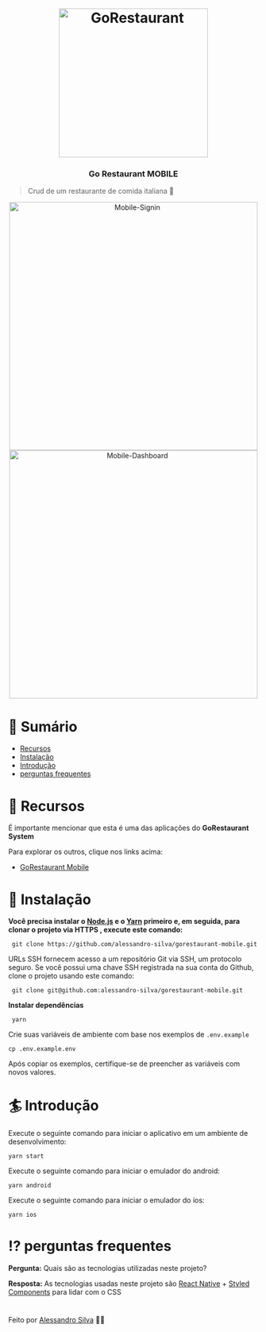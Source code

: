 <h1 align="center">
  <img alt="GoRestaurant" title="GoRestaurant" src="https://user-images.githubusercontent.com/54153011/91764365-2d474c80-eba5-11ea-94dc-59f557cab3b0.png" width="300px" />
</h1>

<h3 align="center">
  Go Restaurant MOBILE
</h3>

> Crud de um restaurante de comida italiana :fried_shrimp:

<p align="center">
  <img align="center" src="https://user-images.githubusercontent.com/54153011/91766442-97152580-eba8-11ea-9b58-b1ebd041ac22.png" alt="Mobile-Signin" height="500" border="0">
  <img align="center" src="https://user-images.githubusercontent.com/54153011/91766607-d8a5d080-eba8-11ea-993b-e4d300ecca70.png" alt="Mobile-Dashboard" height="500" border="0">
</p>

# :scroll: Sumário

* [Recursos](#dart-recursos)
* [Instalação](#wrench-instalação)
* [Introdução](#surfer-introdução)
* [perguntas frequentes](#interrobang-perguntas-frequentes)

# :dart: Recursos

É importante mencionar que esta é uma das aplicações do **GoRestaurant System**

Para explorar os outros, clique nos links acima:
- [GoRestaurant Mobile](https://github.com/alessandro-silva/gorestaurant-mobile)

# :wrench: Instalação

**Você precisa instalar o [Node.js](https://nodejs.org/en/download/) e o [Yarn](https://yarnpkg.com/) primeiro e, em seguida, para clonar o projeto via HTTPS , execute este comando:**

`` git clone https://github.com/alessandro-silva/gorestaurant-mobile.git``

URLs SSH fornecem acesso a um repositório Git via SSH, um protocolo seguro. Se você possui uma chave SSH registrada na sua conta do Github, clone o projeto usando este comando:

`` git clone git@github.com:alessandro-silva/gorestaurant-mobile.git``

**Instalar dependências**

`` yarn``

Crie suas variáveis de ambiente com base nos exemplos de ```.env.example```

```cp .env.example.env```

Após copiar os exemplos, certifique-se de preencher as variáveis com novos valores.

# :surfer: Introdução

Execute o seguinte comando para iniciar o aplicativo em um ambiente de desenvolvimento:

```yarn start```

Execute o seguinte comando para iniciar o emulador do android:

```yarn android```

Execute o seguinte comando para iniciar o emulador do ios:

```yarn ios```

# :interrobang: perguntas frequentes

**Pergunta:** Quais são as tecnologias utilizadas neste projeto?

**Resposta:** As tecnologias usadas neste projeto são [React Native](https://reactnative.dev/) + [Styled Components](https://styled-components.com/) para lidar com o CSS

#

Feito por [Alessandro Silva](https://github.com/alessandro-silva) :book::leaves:
